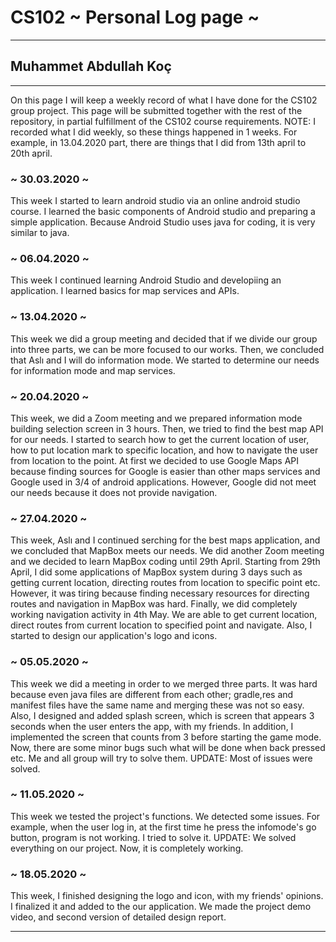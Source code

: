 # CS102 ~ Personal Log page ~
****
## Muhammet Abdullah Koç
****

On this page I will keep a weekly record of what I have done for the CS102 group project. This page will be submitted together with the rest of the repository, in partial fulfillment of the CS102 course requirements. NOTE: I recorded what I did weekly, so these things happened in 1 weeks. For example, in 13.04.2020 part, there are things that I did from 13th april to 20th april.

### ~ 30.03.2020 ~
This week I started to learn android studio via an online android studio course. I learned the basic components of Android studio and preparing a simple application. Because Android Studio uses java for coding, it is very similar to java.

### ~ 06.04.2020 ~
This week I continued learning Android Studio and developiing an application. I learned basics for map services and APIs.

### ~ 13.04.2020 ~
This week we did a group meeting and decided that if we divide our group into three parts, we can be more focused to our works. Then, we concluded that Aslı and I will do information mode. We started to determine our needs for information mode and map services.

### ~ 20.04.2020 ~
This week, we did a Zoom meeting and we prepared information mode building selection screen in 3 hours. Then, we tried to find the best map API for our needs. I started to search how to get the current location of user, how to put location mark to specific location, and how to navigate the user from location to the point. At first we decided to use Google Maps API because finding sources for Google is easier than other maps services and Google used in 3/4 of android applications. However, Google did not meet our needs because it does not provide navigation.

### ~ 27.04.2020 ~
This week, Aslı and I continued serching for the best maps application, and we concluded that MapBox meets our needs. We did another Zoom meeting and we decided to learn MapBox coding until 29th April. Starting from 29th April, I did some applications of MapBox system during 3 days such as getting current location, directing routes from location to specific point etc. However, it was tiring because finding necessary resources for directing routes and navigation in MapBox was hard. Finally, we did completely working navigation activity in 4th May. We are able to get current location, direct routes from current location to specified point and navigate.
Also, I started to design our application's logo and icons.

### ~ 05.05.2020 ~
This week we did a meeting in order to we merged three parts. It was hard because even java files are different from each other; gradle,res and manifest files have the same name and merging these was not so easy. Also, I designed and added splash screen, which is screen that appears 3 seconds when the user enters the app, with my friends. In addition, I implemented the screen that counts from 3 before starting the game mode. Now, there are some minor bugs such what will be done when back pressed etc. Me and all group will try to solve them. UPDATE: Most of issues were solved.

### ~ 11.05.2020 ~
This week we tested the project's functions. We detected some issues. For example, when the user log in, at the first time he press the infomode's go button, program is not working. I tried to solve it. UPDATE: We solved everything on our project. Now, it is completely working.

### ~ 18.05.2020 ~
 This week, I finished designing the logo and icon, with my friends' opinions. I finalized it and added to the our application. We made the project demo video, and second version of detailed design report.
****
